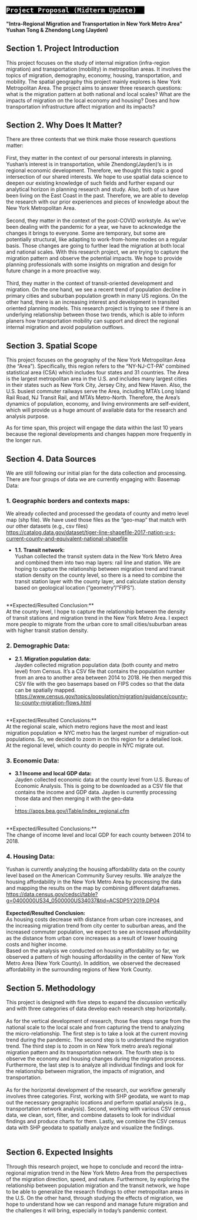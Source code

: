<h2>
  <code style="background:black;color:white">
Project Proposal (Midterm Update)  </code>
</h2>

**"Intra-Regional Migration and Transportation in New York Metro Area"**<br />
**Yushan Tong & Zhendong Long (Jayden)**<br />


## **Section 1. Project Introduction**
This project focuses on the study of internal migration (infra-region migration) and transportation (mobility) in metropolitan areas. It involves the topics of migration, demography, economy, housing, transportation, and mobility. The spatial geography this project mainly explores is New York Metropolitan Area. The project aims to answer three research questions: what is the migration pattern at both national and local scales? What are the impacts of migration on the local economy and housing? Does and how transportation infrastructure affect migration and its impacts?


## **Section 2. Why Does It Matter?**
There are three contexts that we think make those research questions matter:<br />
<br />
First, they matter in the context of our personal interests in planning. Yushan’s interest is in transportation, while Zhendong(Jayden)’s is in regional economic development. Therefore, we thought this topic a good intersection of our shared interests. We hope to use spatial data science to deepen our existing knowledge of such fields and further expand our analytical horizon in planning research and study. Also, both of us have been living on the East Coast in the past. Therefore, we are able to develop the research with our prior experiences and pieces of knowledge about the New York Metropolitan Area.<br /> 
<br />
Second, they matter in the context of the post-COVID workstyle. As we’ve been dealing with the pandemic for a year, we have to acknowledge the changes it brings to everyone. Some are temporary, but some are potentially structural, like adapting to work-from-home modes on a regular basis. Those changes are going to further lead the migration at both local and national scales. With this research project, we are trying to capture the migration pattern and observe the potential impacts. We hope to provide planning professionals with some insights on migration and design for future change in a more proactive way.<br />
<br />
Third, they matter in the context of transit-oriented development and migration. On the one hand, we see a recent trend of population decline in primary cities and suburban population growth in many US regions. On the other hand, there is an increasing interest and development in transited oriented planning models. This research project is trying to see if there is an underlying relationship between those two trends, which is able to inform planers how transportation mobility can support and direct the regional internal migration and avoid population outflows. 



## **Section 3. Spatial Scope**
This project focuses on the geography of the New York Metropolitan Area (the “Area”). Specifically, this region refers to the “NY-NJ-CT-PA” combined statistical area (CSA) which includes four states and 31 countries. The Area is the largest metropolitan area in the U.S. and includes many largest cities in their states such as New York City, Jersey City, and New Haven. Also, the U.S. busiest commuter railways serve the Area, including MTA’s Long Island Rail Road, NJ Transit Rail, and MTA’s Metro-North. Therefore, the Area’s dynamics of population, economy, and living environments are self-evident, which will provide us a huge amount of available data for the research and analysis purpose.<br /> 

As for time span, this project will engage the data within the last 10 years because the regional developments and changes happen more frequently in the longer run. 


## **Section 4. Data Sources**
We are still following our initial plan for the data collection and processing. There are four groups of data we are currently engaging with: 
Basemap Data:<br />

### 1. Geographic borders and contexts maps:<br />

We already collected and processed the geodata of county and metro level map (shp file). We have used those files as the “geo-map” that match with our other datasets (e.g., csv files)<br />
https://catalog.data.gov/dataset/tiger-line-shapefile-2017-nation-u-s-current-county-and-equivalent-national-shapefile<br /> 

- **1.1. Transit network:** <br />
Yushan collected the transit system data in the New York Metro Area and combined them into two map layers: rail line and station. We are hoping to capture the relationship between migration trend and transit station density on the county level, so there is a need to combine the transit station layer with the county layer, and calculate station density based on geological location (“geometry”/”FIPS”).<br />
<br />
**Expected/Resulted Conclusion:**<br />
At the county level, I hope to capture the relationship between the density of transit stations and migration trend in the New York Metro Area. I expect more people to migrate from the urban core to small cities/suburban areas with higher transit station density.<br /> 
 
### 2. Demographic Data:<br />
- **2.1. Migration population data:**<br /> 
Jayden collected migration population data (both county and metro level) from Census. It’s a CSV file that contains the population number from an area to another area between 2014 to 2018. He then merged this CSV file with the geo basemaps based on FIPS codes so that the data can be spatially mapped.<br /> 
https://www.census.gov/topics/population/migration/guidance/county-to-county-migration-flows.html<br /> 
<br />
**Expected/Resulted Conclusions:**<br />
At the regional scale, which metro regions have the most and least migration population => NYC metro has the largest number of migration-out populations. So, we decided to zoom in on this region for a detailed look.<br /> 
At the regional level, which county do people in NYC migrate out. 
 
### 3. Economic Data:<br />

- **3.1 Income and local GDP data:**<br />
Jayden collected economic data at the county level from 
U.S. Bureau of Economic Analysis. This is going to be downloaded as a CSV file that contains the income and GDP data. Jayden is currently processing those data and then merging it with the geo-data<br />.  
https://apps.bea.gov/iTable/index_regional.cfm<br />
<br />
**Expected/Resulted Conclusions:**<br />
The change of income level and local GDP for each county between 2014 to 2018.
 	
### 4. Housing Data:<br />
Yushan is currently analyzing the housing affordability data on the county level based on the American Community Survey results. We analyze the housing affordability in the New York Metro Area by processing the data and mapping the results on the map by combining different dataframes.<br /> 
https://data.census.gov/cedsci/table?g=0400000US34_0500000US34037&tid=ACSDP5Y2019.DP04<br />
<br />
**Expected/Resulted Conclusion:**<br />
As housing costs decrease with distance from urban core increases, and the increasing migration trend from city center to suburban areas, and the increased commuter population, we expect to see an increased affordability as the distance from urban core increases as a result of lower housing costs and higher income.<br /> 
Based on the analysis we conducted on housing affordability so far, we observed a pattern of high housing affordability in the center of New York Metro Area (New York County). In addition, we observed the decreased affordability in the surrounding regions of New York County.<br />

## **Section 5. Methodology**
This project is designed with five steps to expand the discussion vertically and with three categories of data develop each research step horizontally.<br />
<br />
As for the vertical development of research, those five steps range from the national scale to the local scale and from capturing the trend to analyzing the micro-relationship. The first step is to take a look at the current moving trend during the pandemic. The second step is to understand the migration trend. The third step is to zoom in on New York metro area’s regional migration pattern and its transportation network. The fourth step is to observe the economy and housing changes during the migration process. Furthermore, the last step is to analyze all individual findings and look for the relationship between migration, the impacts of migration, and transportation.<br />
<br />
As for the horizontal development of the research, our workflow generally involves three categories. First, working with SHP geodata, we want to map out the necessary geographic locations and perform spatial analysis (e.g., transportation network analysis). Second, working with various CSV census data, we clean, sort, filter, and combine datasets to look for individual findings and produce charts for them. Lastly, we combine the CSV census data with SHP geodata to spatially analyze and visualize the findings.<br />
<br />

## **Section 6. Expected Insights**
Through this research project, we hope to conclude and record the intra-regional migration trend in the New York Metro Area from the perspectives of the migration direction, speed, and nature. Furthermore, by exploring the relationship between population migration and the transit network, we hope to be able to generalize the research findings to other metropolitan areas in the U.S. On the other hand, through studying the effects of migration, we hope to understand how we can respond and manage future migration and the challenges it will bring, especially in today’s pandemic context.  


